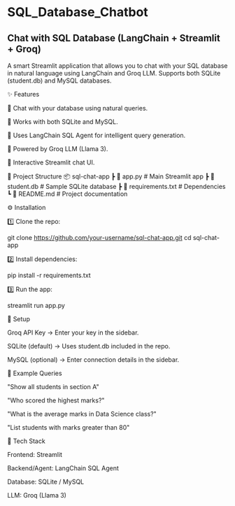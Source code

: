 # SQL_Database_Chatbot

## Chat with SQL Database (LangChain + Streamlit + Groq)

A smart Streamlit application that allows you to chat with your SQL database in natural language using LangChain and Groq LLM.
Supports both SQLite (student.db) and MySQL databases.

✨ Features

🔹 Chat with your database using natural queries.

🔹 Works with both SQLite and MySQL.

🔹 Uses LangChain SQL Agent for intelligent query generation.

🔹 Powered by Groq LLM (Llama 3).

🔹 Interactive Streamlit chat UI.

📂 Project Structure
📦 sql-chat-app
 ┣ 📜 app.py            # Main Streamlit app
 ┣ 📜 student.db        # Sample SQLite database
 ┣ 📜 requirements.txt  # Dependencies
 ┗ 📜 README.md         # Project documentation

⚙️ Installation

1️⃣ Clone the repo:

git clone https://github.com/your-username/sql-chat-app.git
cd sql-chat-app


2️⃣ Install dependencies:

pip install -r requirements.txt


3️⃣ Run the app:

streamlit run app.py

🔑 Setup

Groq API Key → Enter your key in the sidebar.

SQLite (default) → Uses student.db included in the repo.

MySQL (optional) → Enter connection details in the sidebar.

🎯 Example Queries

"Show all students in section A"

"Who scored the highest marks?"

"What is the average marks in Data Science class?"

"List students with marks greater than 80"

🧩 Tech Stack

Frontend: Streamlit

Backend/Agent: LangChain SQL Agent

Database: SQLite / MySQL

LLM: Groq (Llama 3)
